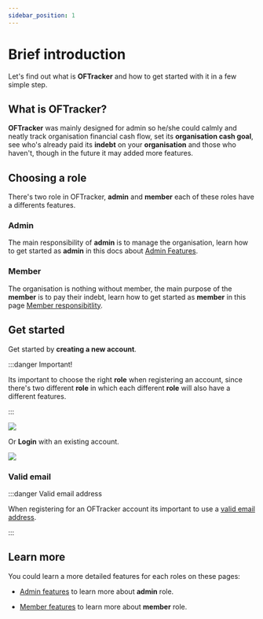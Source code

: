 ```yaml
---
sidebar_position: 1
---
```


# Brief introduction

Let's find out what is **OFTracker** and how to get started with it in a few simple step.

## What is OFTracker?

**OFTracker** was mainly designed for admin so he/she could calmly and neatly track organisation financial cash flow, set its **organisation cash goal**, see who's already paid its **indebt** on your **organisation** and those who haven't, though in the future it may added more features.

## Choosing a role

There's two role in OFTracker, **admin** and **member** each of these roles have a differents features.

### Admin

The main responsibility of **admin** is to manage the organisation, learn how to get started as **admin** in this docs about [Admin Features](./category/admin---features).

### Member

The organisation is nothing without member, the main purpose of the **member** is to pay their indebt, learn how to get started as **member** in this page [Member responsibitlity](./tutorial-basics/member-role.md).

## Get started

Get started by **creating a new account**.

:::danger Important!

Its important to choose the right **role** when registering an account, since there's two different **role** in which each different **role** will also have a different features.

:::

<img src="/img/docs-img/register.jpg"/>

Or **Login** with an existing account.

<img src="/img/docs-img/login.jpg"/>

### Valid email

:::danger Valid email address

When registering for an OFTracker account its important to use a [valid email address](https://help.xmatters.com/ondemand/trial/valid_email_format.htm#:~:text=A%20valid%20email%20address%20consists,com%22%20is%20the%20email%20domain.).

:::

## Learn more

You could learn a more detailed features for each roles on these pages:

- [Admin features](./category/admin---features) to learn more about **admin** role.

- [Member features](./category/member---features) to learn more about **member** role.